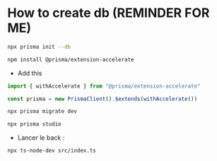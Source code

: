 # How to create db (REMINDER FOR ME)

```bash
npx prisma init --db
```

```bash
npm install @prisma/extension-accelerate
```

- Add this 

```jsx
import { withAccelerate } from "@prisma/extension-accelerate"

const prisma = new PrismaClient().$extends(withAccelerate())
```

```bash
npx prisma migrate dev
```

```bash
npx prisma studio
```

- Lancer le back : 

```bash
npx ts-node-dev src/index.ts
```